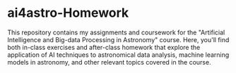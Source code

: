 # ai4astro-Homework

This repository contains my assignments and coursework for the "Artificial Intelligence and Big-data Processing in Astronomy" course. Here, you'll find both in-class exercises and after-class homework that explore the application of AI techniques to astronomical data analysis, machine learning models in astronomy, and other relevant topics covered in the course.
